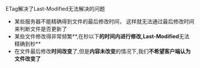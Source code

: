 ETag解决了Last-Modified无法解决的问题

* 某些服务器不能精确得到文件的最后修改时间， 这样就无法通过最后修改时间来判断文件是否更新了
* 某些文件修改得非常频繁**,在秒以下**的时间内进行修改,Last-Modified**无法精确到秒**
* 在文件最后修改**时间改变**了,但是**内容未改变**的情况下,我们**不希望客户端认为文件改变了**

